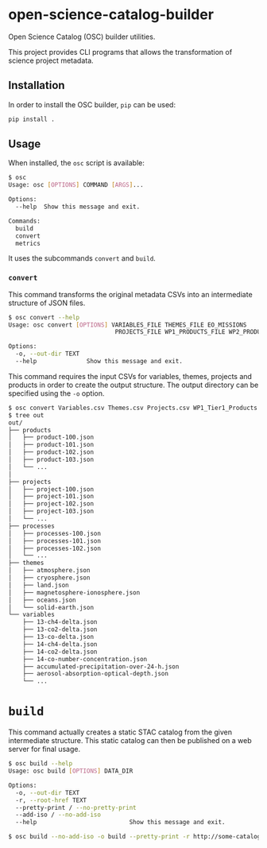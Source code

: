 # open-science-catalog-builder

Open Science Catalog (OSC) builder utilities.

This project provides CLI programs that allows the transformation of science project metadata.

## Installation

In order to install the OSC builder, `pip` can be used:

```bash
pip install .
```

## Usage

When installed, the `osc` script is available:


```bash
$ osc
Usage: osc [OPTIONS] COMMAND [ARGS]...

Options:
  --help  Show this message and exit.

Commands:
  build
  convert
  metrics
```

It uses the subcommands `convert` and `build`.


### `convert`

This command transforms the original metadata CSVs into an intermediate structure of JSON files.

```bash
$ osc convert --help
Usage: osc convert [OPTIONS] VARIABLES_FILE THEMES_FILE EO_MISSIONS
                              PROJECTS_FILE WP1_PRODUCTS_FILE WP2_PRODUCTS_FILE WP5_PRODUCTS_FILE PROCESSES_FILE

Options:
  -o, --out-dir TEXT
  --help              Show this message and exit.
```

This command requires the input CSVs for variables, themes, projects and products in order to create the output structure. The output directory can be specified using the `-o` option.

```bash
$ osc convert Variables.csv Themes.csv Projects.csv WP1_Tier1_Products.csv WP2_Tier1_Products.csv WP5_Tier2_Products.csv Processes.csv -o out
$ tree out
out/
├── products
│   ├── product-100.json
│   ├── product-101.json
│   ├── product-102.json
│   ├── product-103.json
│   └── ...
│
├── projects
│   ├── project-100.json
│   ├── project-101.json
│   ├── project-102.json
│   ├── project-103.json
│   └── ...
├── processes
│   ├── processes-100.json
│   ├── processes-101.json
│   ├── processes-102.json
│   └── ...
├── themes
│   ├── atmosphere.json
│   ├── cryosphere.json
│   ├── land.json
│   ├── magnetosphere-ionosphere.json
│   ├── oceans.json
│   └── solid-earth.json
└── variables
    ├── 13-ch4-delta.json
    ├── 13-co2-delta.json
    ├── 13-co-delta.json
    ├── 14-ch4-delta.json
    ├── 14-co2-delta.json
    ├── 14-co-number-concentration.json
    ├── accumulated-precipitation-over-24-h.json
    ├── aerosol-absorption-optical-depth.json
    └── ...
```

# `build`

This command actually creates a static STAC catalog from the given intermediate structure. This static catalog can then be published on a web server for final usage.

```bash
$ osc build --help
Usage: osc build [OPTIONS] DATA_DIR

Options:
  -o, --out-dir TEXT
  -r, --root-href TEXT
  --pretty-print / --no-pretty-print
  --add-iso / --no-add-iso
  --help                          Show this message and exit.
```

```bash
$ osc build --no-add-iso -o build --pretty-print -r http://some-catalog.com ../open-science-catalog-metadata/data/
```